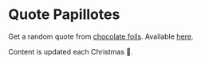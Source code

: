 # Quote Papillotes
Get a random quote from [chocolate foils](https://www.revillonchocolatier.fr/). Available [here](https://quote-papillotes.netlify.app/).

Content is updated each Christmas 🎅.
